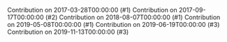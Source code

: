 Contribution on 2017-03-28T00:00:00 (#1)
Contribution on 2017-09-17T00:00:00 (#2)
Contribution on 2018-08-07T00:00:00 (#1)
Contribution on 2019-05-08T00:00:00 (#1)
Contribution on 2019-06-19T00:00:00 (#3)
Contribution on 2019-11-13T00:00:00 (#3)
